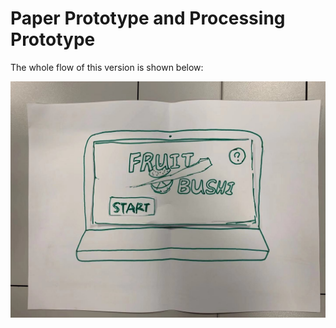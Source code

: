 # Paper Prototype and Processing Prototype

The whole flow of this version is shown below:

![main GUI](./image_0.jpg)
